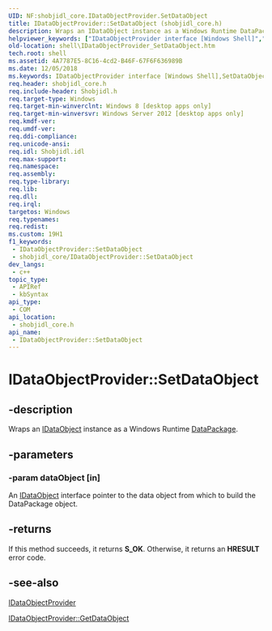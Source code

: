 ```yaml
---
UID: NF:shobjidl_core.IDataObjectProvider.SetDataObject
title: IDataObjectProvider::SetDataObject (shobjidl_core.h)
description: Wraps an IDataObject instance as a Windows Runtime DataPackage.
helpviewer_keywords: ["IDataObjectProvider interface [Windows Shell]","SetDataObject method","IDataObjectProvider.SetDataObject","IDataObjectProvider::SetDataObject","SetDataObject","SetDataObject method [Windows Shell]","SetDataObject method [Windows Shell]","IDataObjectProvider interface","shell.IDataObjectProvider_SetDataObject","shobjidl_core/IDataObjectProvider::SetDataObject"]
old-location: shell\IDataObjectProvider_SetDataObject.htm
tech.root: shell
ms.assetid: 4A7787E5-8C16-4cd2-B46F-67F6F636989B
ms.date: 12/05/2018
ms.keywords: IDataObjectProvider interface [Windows Shell],SetDataObject method, IDataObjectProvider.SetDataObject, IDataObjectProvider::SetDataObject, SetDataObject, SetDataObject method [Windows Shell], SetDataObject method [Windows Shell],IDataObjectProvider interface, shell.IDataObjectProvider_SetDataObject, shobjidl_core/IDataObjectProvider::SetDataObject
req.header: shobjidl_core.h
req.include-header: Shobjidl.h
req.target-type: Windows
req.target-min-winverclnt: Windows 8 [desktop apps only]
req.target-min-winversvr: Windows Server 2012 [desktop apps only]
req.kmdf-ver: 
req.umdf-ver: 
req.ddi-compliance: 
req.unicode-ansi: 
req.idl: Shobjidl.idl
req.max-support: 
req.namespace: 
req.assembly: 
req.type-library: 
req.lib: 
req.dll: 
req.irql: 
targetos: Windows
req.typenames: 
req.redist: 
ms.custom: 19H1
f1_keywords:
 - IDataObjectProvider::SetDataObject
 - shobjidl_core/IDataObjectProvider::SetDataObject
dev_langs:
 - c++
topic_type:
 - APIRef
 - kbSyntax
api_type:
 - COM
api_location:
 - shobjidl_core.h
api_name:
 - IDataObjectProvider::SetDataObject
---
```


# IDataObjectProvider::SetDataObject


## -description

Wraps an <a href="/windows/desktop/api/objidl/nn-objidl-idataobject">IDataObject</a> instance as a Windows Runtime <a href="/uwp/api/Windows.ApplicationModel.DataTransfer.DataPackage">DataPackage</a>.

## -parameters

### -param dataObject [in]

An <a href="/windows/desktop/api/objidl/nn-objidl-idataobject">IDataObject</a> interface pointer to the data object from which to build the DataPackage object.

## -returns

If this method succeeds, it returns <b xmlns:loc="http://microsoft.com/wdcml/l10n">S_OK</b>. Otherwise, it returns an <b xmlns:loc="http://microsoft.com/wdcml/l10n">HRESULT</b> error code.

## -see-also

<a href="/windows/desktop/api/shobjidl_core/nn-shobjidl_core-idataobjectprovider">IDataObjectProvider</a>



<a href="/windows/desktop/api/shobjidl_core/nf-shobjidl_core-idataobjectprovider-getdataobject">IDataObjectProvider::GetDataObject</a>

